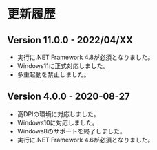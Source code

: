 # 更新履歴

## Version 11.0.0 - 2022/04/XX

- 実行に.NET Framework 4.8が必須となりました。
- Windows11に正式対応しました。
- 多重起動を禁止しました。

## Version 4.0.0 - 2020-08-27

- 高DPIの環境に対応しました。
- Windows10に対応しました。
- Windows8のサポートを終了しました。
- 実行に.NET Framework 4.6が必須となりました。